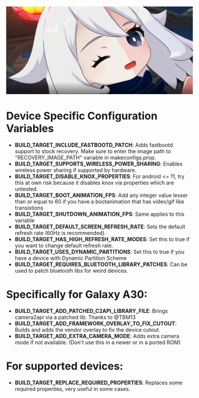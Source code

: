 ![emergency_food_again](https://github.com/forsaken-heart24/i_dont_want_to_be_an_weirdo/blob/main/banner_images/emergency_food_again.png?raw=true)

# Device Specific Configuration Variables

- **BUILD_TARGET_INCLUDE_FASTBOOTD_PATCH**: Adds fastbootd support to stock recovery. Make sure to enter the image path to "RECOVERY_IMAGE_PATH" variable in makeconfigs.prop.
- **BUILD_TARGET_SUPPORTS_WIRELESS_POWER_SHARING**: Enables wireless power sharing if supported by hardware.
- **BUILD_TARGET_DISABLE_KNOX_PROPERTIES**: For android <= 11, try this at own risk because it disables knox via properties which are untested.
- **BUILD_TARGET_BOOT_ANIMATION_FPS**: Add any integer value lesser than or equal to 60 if you have a bootanimation that has video/gif like transistions
- **BUILD_TARGET_SHUTDOWN_ANIMATION_FPS**: Same applies to this variable
- **BUILD_TARGET_DEFAULT_SCREEN_REFRESH_RATE**: Sets the default refresh rate (60Hz is recommended).
- **BUILD_TARGET_HAS_HIGH_REFRESH_RATE_MODES**: Set this to true if you want to change default refresh rate.
- **BUILD_TARGET_USES_DYNAMIC_PARTITIONS**: Set this to true if you have a device with Dynamic Partition Scheme
- **BUILD_TARGET_REQUIRES_BLUETOOTH_LIBRARY_PATCHES**: Can be used to patch bluetooth libs for weird devices.

# Specifically for Galaxy A30:
- **BUILD_TARGET_ADD_PATCHED_C2API_LIBRARY_FILE**: Brings camera2api via a patched lib. Thanks to @TBM13
- **BUILD_TARGET_ADD_FRAMEWORK_OVERLAY_TO_FIX_CUTOUT**: Builds and adds the vendor overlay to fix the device cutout.
- **BUILD_TARGET_ADD_EXTRA_CAMERA_MODE**: Adds extra camera mode if not available. (Don't use this in a newer or in a ported ROM)

# For supported devices:
- **BUILD_TARGET_REPLACE_REQUIRED_PROPERTIES**: Replaces some required properties, very useful in some cases.